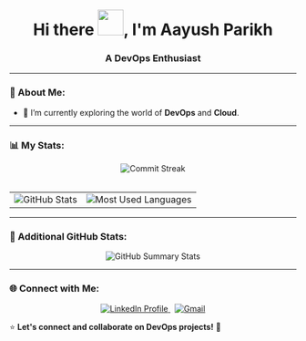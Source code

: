 <h1 align="center">Hi there <img src="https://raw.githubusercontent.com/MartinHeinz/MartinHeinz/master/wave.gif" width="45px">, I'm Aayush Parikh</h1>
<h3 align="center">A DevOps Enthusiast</h3>

---

### 🚀 About Me:
- 🔭 I’m currently exploring the world of **DevOps** and **Cloud**.

---

### 📊 My Stats:

<div align="center">
  <img src="https://github-readme-streak-stats.herokuapp.com/?user=aayushparikh22&theme=dark&hide_border=true" alt="Commit Streak"/>
</div>

<br/>

<div align="center">
  <table>
    <tr>
      <td align="center">
        <img src="https://github-readme-stats.vercel.app/api?username=aayushparikh22&show_icons=true&count_private=true&theme=cobalt&hide_border=true&bg_color=0D1117" alt="GitHub Stats"/>
      </td>
      <td align="center">
        <img src="https://github-readme-stats.vercel.app/api/top-langs/?username=aayushparikh22&langs_count=20&count_private=true&layout=compact&theme=cobalt&hide_border=true&bg_color=0D1117" alt="Most Used Languages"/>
      </td>
    </tr>
  </table>
</div>

---

### 🎯 Additional GitHub Stats:

<div align="center">
  <img src="https://github-profile-summary-cards.vercel.app/api/cards/stats?username=aayushparikh22&theme=github_dark" alt="GitHub Summary Stats"/>
</div>

---

### 🌐 Connect with Me:

<p align="center">
  <a href="https://www.linkedin.com/in/aayushsp/" target="_blank">
    <img src="https://img.shields.io/badge/LinkedIn-0A66C2?style=for-the-badge&logo=linkedin&logoColor=white" alt="LinkedIn Profile"/>
  </a>
  &nbsp;
  <a href="mailto:aayushparikh0000@gmail.com">
    <img src="https://img.shields.io/badge/Gmail-D14836?style=for-the-badge&logo=gmail&logoColor=white" alt="Gmail"/>
  </a>
</p>

⭐ **Let's connect and collaborate on DevOps projects!** 🚀
